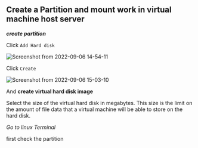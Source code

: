 ## Create a Partition and mount work in virtual machine host server

**_create partition_**

Click `Add Hard disk`

![Screenshot from 2022-09-06 14-54-11](https://user-images.githubusercontent.com/88568938/188599953-90e2b906-8b2f-4853-8c9b-78841162c0d4.png)

Click `Create`

![Screenshot from 2022-09-06 15-03-10](https://user-images.githubusercontent.com/88568938/188600765-e9a5b42b-f930-4f7a-b825-d0debd444469.png)

And **create virtual hard disk image**

Select the size of the virtual hard disk in megabytes. This size is the limit on the amount of file data that a virtual machine will be able to store on the hard disk.

_Go to linux Terminal_

first check the partition 

